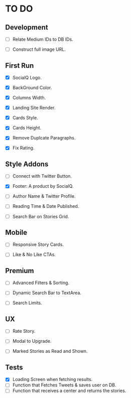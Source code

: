 # TO DO

## Development
- [ ] Relate Medium IDs to DB IDs.
- [ ] Construct full image URL.


## First Run
- [X] SocialQ Logo.
- [X] BackGround Color.
- [X] Columns Width.
- [X] Landing Site Render.
- [X] Cards Style.
- [X] Cards Height.
- [X] Remove Duplcate Paragraphs.
- [X] Fix Rating.


## Style Addons
- [ ] Connect with Twitter Button.
- [X] Footer: A product by SocialQ.
- [ ] Author Name & Twitter Profile.
- [ ] Reading Time & Date Published.
- [ ] Search Bar on Stories Grid.


## Mobile
- [ ] Responsive Story Cards.
- [ ] Like & No Like CTAs.


## Premium
- [ ] Advanced Filters & Sorting.
- [ ] Dynamic Search Bar to TextArea.
- [ ] Search Limits.


## UX
- [ ] Rate Story.
- [ ] Modal to Upgrade.
- [ ] Marked Stories as Read and Shown.


## Tests 
- [X] Loading Screen when fetching results.
- [ ] Function that Fetches Tweets & saves user on DB.
- [ ] Function that receives a center and returns the stories.
